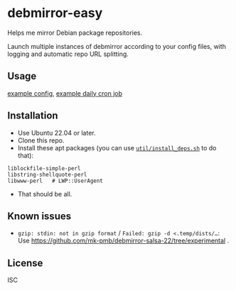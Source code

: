﻿
<!--#echo json="package.json" key="name" underline="=" -->
debmirror-easy
==============
<!--/#echo -->

<!--#echo json="package.json" key="description" -->
Helps me mirror Debian package repositories.
<!--/#echo -->

Launch multiple instances of debmirror according to your config files,
with logging and automatic repo URL splitting.


Usage
-----

[example config](docs/example.dm-easy.rc),
[example daily cron job](docs/example.cron.txt)


Installation
------------

* Use Ubuntu 22.04 or later.
* Clone this repo.
* Install these apt packages
  (you can use [`util/install_deps.sh`](util/install_deps.sh) to do that):

<!--#include file="util/install_deps.sh" outdent="    " code="text"
  start="  local PKG=(" stop="  )" -->
<!--#verbatim lncnt="5" -->
```text
liblockfile-simple-perl
libstring-shellquote-perl
libwww-perl   # LWP::UserAgent
```
<!--/include-->

* That should be all.



<!--#toc stop="scan" -->



Known issues
------------

* `gzip: stdin: not in gzip format` / `Failed: gzip -d <.temp/dists/…`:
  Use https://github.com/mk-pmb/debmirror-salsa-22/tree/experimental .




License
-------
<!--#echo json="package.json" key=".license" -->
ISC
<!--/#echo -->
